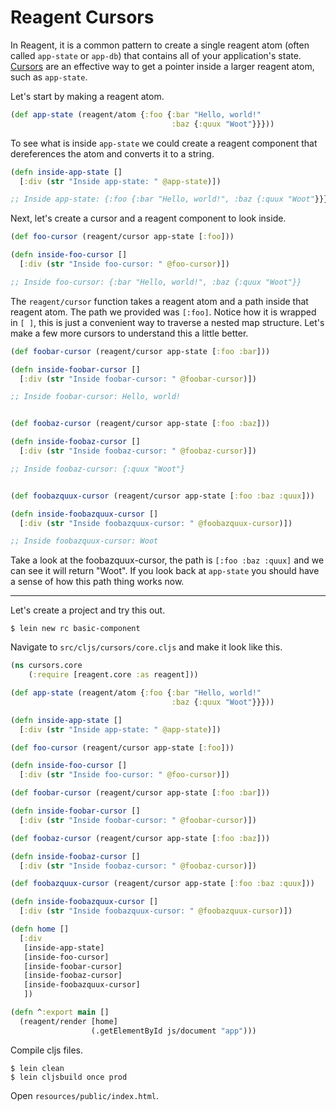 # Reagent Cursors

In Reagent, it is a common pattern to create a single reagent atom (often called `app-state` or `app-db`) that contains all of your application's state.  [Cursors](https://github.com/reagent-project/reagent/blob/e53a5c2b1357c0560f0c4c15b28f00d09e27237b/src/reagent/core.cljs#L248) are an effective way to get a pointer inside a larger reagent atom, such as `app-state`.

Let's start by making a reagent atom.

```clojure
(def app-state (reagent/atom {:foo {:bar "Hello, world!"
                                    :baz {:quux "Woot"}}}))
```

To see what is inside `app-state` we could create a reagent component that dereferences the atom and converts it to a string.

```clojure
(defn inside-app-state []
  [:div (str "Inside app-state: " @app-state)])

;; Inside app-state: {:foo {:bar "Hello, world!", :baz {:quux "Woot"}}}
```

Next, let's create a cursor and a reagent component to look inside.

```clojure
(def foo-cursor (reagent/cursor app-state [:foo]))

(defn inside-foo-cursor []
  [:div (str "Inside foo-cursor: " @foo-cursor)])

;; Inside foo-cursor: {:bar "Hello, world!", :baz {:quux "Woot"}}
```

The `reagent/cursor` function takes a reagent atom and a path inside that reagent atom.  The path we provided was `[:foo]`. Notice how it is wrapped in `[ ]`, this is just a convenient way to traverse a nested map structure.  Let's make a few more cursors to understand this a little better.

```clojure
(def foobar-cursor (reagent/cursor app-state [:foo :bar]))

(defn inside-foobar-cursor []
  [:div (str "Inside foobar-cursor: " @foobar-cursor)])

;; Inside foobar-cursor: Hello, world!


(def foobaz-cursor (reagent/cursor app-state [:foo :baz]))

(defn inside-foobaz-cursor []
  [:div (str "Inside foobaz-cursor: " @foobaz-cursor)])

;; Inside foobaz-cursor: {:quux "Woot"}


(def foobazquux-cursor (reagent/cursor app-state [:foo :baz :quux]))

(defn inside-foobazquux-cursor []
  [:div (str "Inside foobazquux-cursor: " @foobazquux-cursor)])

;; Inside foobazquux-cursor: Woot
```

Take a look at the foobazquux-cursor, the path is `[:foo :baz :quux]` and we can see it will return "Woot".  If you look back at `app-state` you should have a sense of how this path thing works now.

---

Let's create a project and try this out.

```
$ lein new rc basic-component
```

Navigate to `src/cljs/cursors/core.cljs` and make it look like this.

```clojure
(ns cursors.core
    (:require [reagent.core :as reagent]))

(def app-state (reagent/atom {:foo {:bar "Hello, world!"
                                    :baz {:quux "Woot"}}}))

(defn inside-app-state []
  [:div (str "Inside app-state: " @app-state)])

(def foo-cursor (reagent/cursor app-state [:foo]))

(defn inside-foo-cursor []
  [:div (str "Inside foo-cursor: " @foo-cursor)])

(def foobar-cursor (reagent/cursor app-state [:foo :bar]))

(defn inside-foobar-cursor []
  [:div (str "Inside foobar-cursor: " @foobar-cursor)])

(def foobaz-cursor (reagent/cursor app-state [:foo :baz]))

(defn inside-foobaz-cursor []
  [:div (str "Inside foobaz-cursor: " @foobaz-cursor)])

(def foobazquux-cursor (reagent/cursor app-state [:foo :baz :quux]))

(defn inside-foobazquux-cursor []
  [:div (str "Inside foobazquux-cursor: " @foobazquux-cursor)])

(defn home []
  [:div
   [inside-app-state]
   [inside-foo-cursor]
   [inside-foobar-cursor]
   [inside-foobaz-cursor]
   [inside-foobazquux-cursor]
   ])

(defn ^:export main []
  (reagent/render [home]
                  (.getElementById js/document "app")))
```

Compile cljs files.

```
$ lein clean
$ lein cljsbuild once prod
```

Open `resources/public/index.html`.

